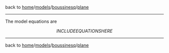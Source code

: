back to [home](home)/[models](models)/[boussinesq](models-boussinesq)/[plane](models-boussinesq-plane)

---

The model equations are

$$
INCLUDE EQUATIONS HERE
$$

---

back to [home](home)/[models](models)/[boussinesq](models-boussinesq)/[plane](models-boussinesq-plane)
